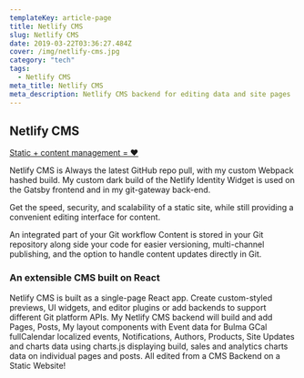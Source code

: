 ```yaml
---
templateKey: article-page
title: Netlify CMS
slug: Netlify CMS
date: 2019-03-22T03:36:27.484Z
cover: /img/netlify-cms.jpg
category: "tech"
tags:
  - Netlify CMS
meta_title: Netlify CMS
meta_description: Netlify CMS backend for editing data and site pages
---
```


## Netlify CMS

[Static + content management = ♥](https://www.netlifycms.org/)

Netlify CMS is Always the latest GitHub repo pull, with my custom Webpack hashed build.
My custom dark build of the Netlify Identity Widget is used on the Gatsby frontend and in my git-gateway back-end.

Get the speed, security, and scalability of a static site, while still providing a convenient editing interface for content.

An integrated part of your Git workflow
Content is stored in your Git repository along side your code for easier versioning, multi-channel publishing, and the option to handle content updates directly in Git.

### An extensible CMS built on React

Netlify CMS is built as a single-page React app. Create custom-styled previews, UI widgets, and editor plugins or add backends to support different Git platform APIs.
My Netlify CMS backend will build and add Pages, Posts, My layout components with Event data for Bulma GCal fullCalendar localized events, Notifications, Authors, Products, Site Updates and charts data using charts.js displaying build, sales and analytics charts data on individual pages and posts. All edited from a CMS Backend on a Static Website!
